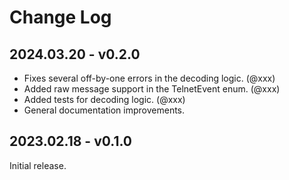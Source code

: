 # Change Log

## 2024.03.20 - v0.2.0

- Fixes several off-by-one errors in the decoding logic. (@xxx)
- Added raw message support in the TelnetEvent enum. (@xxx)
- Added tests for decoding logic. (@xxx)
- General documentation improvements.

## 2023.02.18 - v0.1.0

Initial release.

